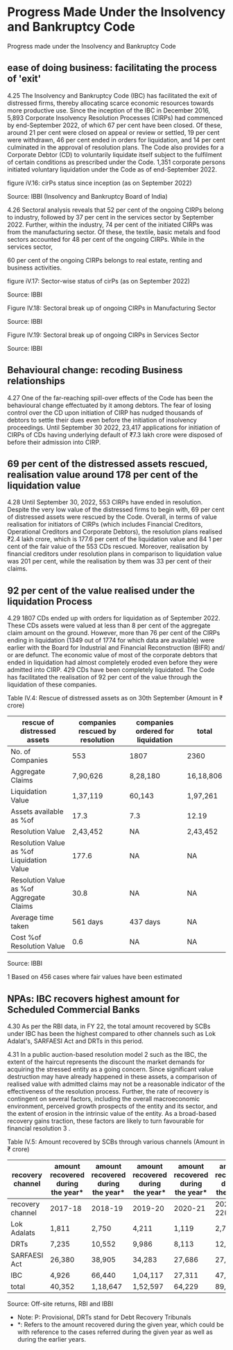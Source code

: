 # Progress Made Under the Insolvency and Bankruptcy Code

Progress made under the Insolvency and Bankruptcy Code

## ease of doing business: facilitating the process of 'exit'

4.25  The Insolvency and Bankruptcy Code (IBC) has facilitated the exit of distressed firms, thereby allocating scarce economic resources towards more productive use. Since the inception of the IBC in December 2016, 5,893 Corporate Insolvency Resolution Processes (CIRPs) had commenced by end-September 2022, of which 67 per cent have been closed. Of these, around 21 per cent were closed on appeal or review or settled, 19 per cent were withdrawn, 46 per cent ended in orders for liquidation, and 14 per cent culminated in the approval of resolution plans. The Code also provides for a Corporate Debtor (CD) to voluntarily liquidate itself subject to the fulfilment of certain conditions as prescribed under the Code. 1,351 corporate persons initiated voluntary liquidation under the Code as of end-September 2022.

figure iV.16: cirPs status since inception (as on September 2022)

<!-- image -->

Source: IBBI (Insolvency and Bankruptcy Board of India)

4.26  Sectoral analysis reveals that 52 per cent of the ongoing CIRPs belong to industry, followed by 37 per cent in the services sector by September 2022. Further, within the industry, 74 per cent of the initiated CIRPs was from the manufacturing sector. Of these, the textile, basic metals and food sectors accounted for 48 per cent of the ongoing CIRPs. While in the services sector,

60 per cent of the ongoing CIRPs belongs to real estate, renting and business activities.

figure iV.17: Sector-wise status of cirPs (as on September 2022)

<!-- image -->

Source: IBBI

Figure IV.18: Sectoral break up of ongoing CIRPs in Manufacturing Sector

<!-- image -->

Source: IBBI

Figure IV.19: Sectoral break up of ongoing CIRPs in Services Sector

<!-- image -->

Source: IBBI

## Behavioural change: recoding Business relationships

4.27  One of the far-reaching spill-over effects of the Code has been the behavioural change effectuated by it among debtors. The fear of losing control over the CD upon initiation of CIRP has nudged thousands of debtors to settle their dues even before the initiation of insolvency proceedings.  Until  September  30  2022,  23,417  applications  for  initiation  of  CIRPs  of  CDs having underlying default of ₹7.3 lakh crore were disposed of before their admission into CIRP.

## 69 per cent of the distressed assets rescued, realisation value around 178 per cent of the liquidation value

4.28  Until September 30, 2022, 553 CIRPs have ended in resolution. Despite the very low value of the distressed firms to begin with, 69 per cent of distressed assets were rescued by the Code. Overall, in terms of value realisation for initiators of CIRPs (which includes Financial Creditors, Operational Creditors and Corporate Debtors), the resolution plans realised ₹2.4 lakh crore, which is 177.6 per cent of the liquidation value and 84 1 per cent of the fair value of the 553 CDs rescued. Moreover, realisation by financial creditors under resolution plans in comparison to liquidation value was 201 per cent, while the realisation by them was 33 per cent of their claims.

## 92 per cent of the value realised under the liquidation Process

4.29  1807 CDs ended up with orders for liquidation as of September 2022. These CDs assets were valued at less than 8 per cent of the aggregate claim amount on the ground. However, more than 76 per cent of the CIRPs ending in liquidation (1349 out of 1774 for which data are available) were earlier with the Board for Industrial and Financial Reconstruction (BIFR) and/ or are defunct. The economic value of most of the corporate debtors that ended in liquidation had almost completely eroded even before they were admitted into CIRP. 429 CDs have been completely liquidated. The Code has facilitated the realisation of 92 per cent of the value through the liquidation of these companies.

Table IV.4: Rescue of distressed assets as on 30th September  (Amount in ₹ crore)

| rescue of distressed assets               | companies rescued by resolution   | companies ordered for liquidation   | total     |
|-------------------------------------------|-----------------------------------|-------------------------------------|-----------|
| No. of Companies                          | 553                               | 1807                                | 2360      |
| Aggregate Claims                          | 7,90,626                          | 8,28,180                            | 16,18,806 |
| Liquidation Value                         | 1,37,119                          | 60,143                              | 1,97,261  |
| Assets available as %of                   | 17.3                              | 7.3                                 | 12.19     |
| Resolution Value                          | 2,43,452                          | NA                                  | 2,43,452  |
| Resolution Value as %of Liquidation Value | 177.6                             | NA                                  | NA        |
| Resolution Value as %of Aggregate Claims  | 30.8                              | NA                                  | NA        |
| Average time taken                        | 561 days                          | 437 days                            | NA        |
| Cost %of Resolution Value                 | 0.6                               | NA                                  | NA        |

Source: IBBI

1  Based on 456 cases where fair values have been estimated

## NPAs: IBC recovers highest amount for Scheduled Commercial Banks

4.30  As per the RBI data, in FY 22, the total amount recovered by SCBs under IBC has been the highest compared to other channels such as Lok Adalat's, SARFAESI Act and DRTs in this period.

4.31  In  a  public  auction-based  resolution  model 2 such  as  the  IBC,  the  extent  of  the  haircut represents the discount the market demands for acquiring the stressed entity as a going concern. Since significant value destruction may have already happened in these assets, a comparison of realised value with admitted claims may not be a reasonable indicator of the effectiveness of the resolution process. Further, the rate of recovery is contingent on several factors, including the overall macroeconomic environment, perceived growth prospects of the entity and its sector, and the extent of erosion in the intrinsic value of the entity. As a broad-based recovery gains traction, these factors are likely to turn favourable for financial resolution 3 .

Table IV.5: Amount recovered by SCBs through various channels (Amount in ₹ crore)

| recovery channel   | amount recovered during the year*   | amount recovered during the year*   | amount recovered during the year*   | amount recovered during the year*   | amount recovered during the year*   |
|--------------------|-------------------------------------|-------------------------------------|-------------------------------------|-------------------------------------|-------------------------------------|
| recovery channel   | 2017-18                             | 2018-19                             | 2019-20                             | 2020-21                             | 2021-22(P)                          |
| Lok Adalats        | 1,811                               | 2,750                               | 4,211                               | 1,119                               | 2,777                               |
| DRTs               | 7,235                               | 10,552                              | 9,986                               | 8,113                               | 12,114                              |
| SARFAESI Act       | 26,380                              | 38,905                              | 34,283                              | 27,686                              | 27,349                              |
| IBC                | 4,926                               | 66,440                              | 1,04,117                            | 27,311                              | 47,421                              |
| total              | 40,352                              | 1,18,647                            | 1,52,597                            | 64,229                              | 89,661                              |

Source: Off-site returns, RBI and IBBI

- Note: P: Provisional, DRTs stand for Debt Recovery Tribunals
- *: Refers to the amount recovered during the given year, which could be with reference to the cases referred during the given year as well as during the earlier years.

##